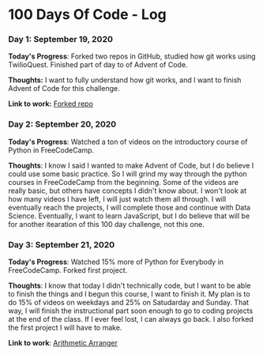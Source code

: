 # 100 Days Of Code - Log

### Day 1: September 19, 2020 

**Today's Progress**: Forked two repos in GitHub, studied how git works using TwilioQuest. Finished part of day to of Advent of Code.

**Thoughts:** I want to fully understand how git works, and I want to finish Advent of Code for this challenge.

**Link to work:** [Forked repo](https://github.com/apineda1/100-days-of-code)

### Day 2: September 20, 2020

**Today's Progress**: Watched a ton of videos on the introductory course of Python in FreeCodeCamp.

**Thoughts**: I know I said I wanted to make Advent of Code, but I do believe I could use some basic practice. So I will grind my way through the python courses in FreeCodeCamp from the beginning. Some of the videos are really basic, but others have concepts I didn't know about. I won't look at how many videos I have left, I will just watch them all through. I will eventually reach the projects, I will complete those and continue with Data Science. Eventually, I want to learn JavaScript, but I do believe that will be for another itearation of this 100 day challenge, not this one.

### Day 3: September 21, 2020

**Today's Progress**: Watched 15% more of Python for Everybody in FreeCodeCamp. Forked first project.

**Thoughts**: I know that today I didn't technically code, but I want to be able to finish the things and I begun this course, I want to finish it. My plan is to do 15% of videos on weekdays and 25% on Satudarday and Sunday. That way, I will finish the instructional part soon enough to go to coding projects at the end of the class. If I ever feel lost, I can always go back. I also forked the first project I will have to make.  

**Link to work**: [Arithmetic Arranger](https://repl.it/repls/WanMistyroseParallelport)
